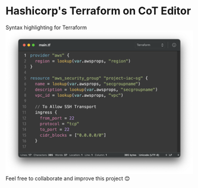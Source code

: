 # Hashicorp's Terraform on CoT Editor
Syntax highlighting for Terraform
![CoT Editor](Screenshot.png "Cot Editor")
Feel free to collaborate and improve this project 😊
